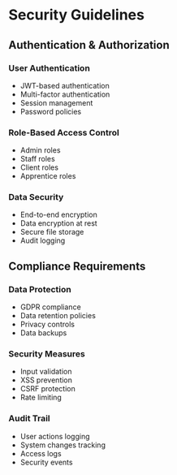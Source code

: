 # Security Guidelines

## Authentication & Authorization

### User Authentication
- JWT-based authentication
- Multi-factor authentication
- Session management
- Password policies

### Role-Based Access Control
- Admin roles
- Staff roles
- Client roles
- Apprentice roles

### Data Security
- End-to-end encryption
- Data encryption at rest
- Secure file storage
- Audit logging

## Compliance Requirements

### Data Protection
- GDPR compliance
- Data retention policies
- Privacy controls
- Data backups

### Security Measures
- Input validation
- XSS prevention
- CSRF protection
- Rate limiting

### Audit Trail
- User actions logging
- System changes tracking
- Access logs
- Security events
